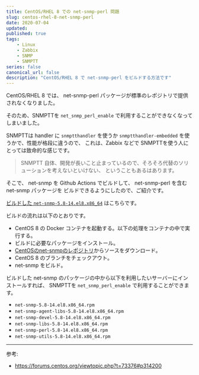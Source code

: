 ```yaml
---
title: CentOS/RHEL 8 での net-snmp-perl 問題
slug: centos-rhel-8-net-snmp-perl
date: 2020-07-04
updated:
published: true
tags:
    - Linux
    - Zabbix
    - SNMP
    - SNMPTT
series: false
canonical_url: false
description: "CentOS/RHEL 8 で net-snmp-perl をビルドする方法です"
---
```


CentOS/RHEL 8 では、 net-snmp-perl パッケージが標準のレポジトリで提供されなくなりました。

そのため、SNMPTTを `net_snmp_perl_enable` で利用することができなくなってしまいました。

SNMPTTは handler に `snmptthandler` を使うか `snmptthandler-embedded` を使うかで、性能が格段に違うので、
これは、Zabbix などで SNMPTTを使う人にとっては致命的な感じです。

> SNMPTT 自体、開発が長いこと止まっているので、そろそろ代替のソリューションを考えないといけない、
> ということもあるはあります。

そこで、 net-snmp を Github Actions でビルドして、 net-snmp-perl を含む net-snmp パッケージを
ビルドできるようにしたので、ご紹介です。

[ビルドした `net-snmp-5.8-14.el8.x86_64`](https://github.com/IMOKURI/build-net-snmp/releases) はこちらです。

ビルドの流れは以下のとおりです。

- CentOS 8 の Docker コンテナを起動する。以下の処理をコンテナの中で実行する。
- ビルドに必要なパッケージをインストール。
- [CentOSのnet-snmpのレポジトリ](https://git.centos.org/rpms/net-snmp)からソースをダウンロード。
- CentOS 8 のブランチをチェックアウト。
- net-snmp をビルド。

ビルドした net-snmp のパッケージの中から以下を利用したいサーバーにインストールすれば、
SNMPTTを `net_snmp_perl_enable` で利用することができます。

- `net-snmp-5.8-14.el8.x86_64.rpm`
- `net-snmp-agent-libs-5.8-14.el8.x86_64.rpm`
- `net-snmp-devel-5.8-14.el8.x86_64.rpm`
- `net-snmp-libs-5.8-14.el8.x86_64.rpm`
- `net-snmp-perl-5.8-14.el8.x86_64.rpm`
- `net-snmp-utils-5.8-14.el8.x86_64.rpm`


---

参考:

- https://forums.centos.org/viewtopic.php?t=73376#p314200
